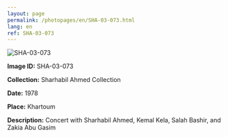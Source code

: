 ```yaml
---
layout: page
permalink: /photopages/en/SHA-03-073.html
lang: en
ref: SHA-03-073
---
```


![SHA-03-073](/smallimages/SHA-03-073-600.jpg)

**Image ID:** SHA-03-073

**Collection:** Sharhabil Ahmed Collection

**Date:** 1978

**Place:** Khartoum

**Description:** Concert with Sharhabil Ahmed, Kemal Kela, Salah Bashir, and Zakia Abu Gasim
